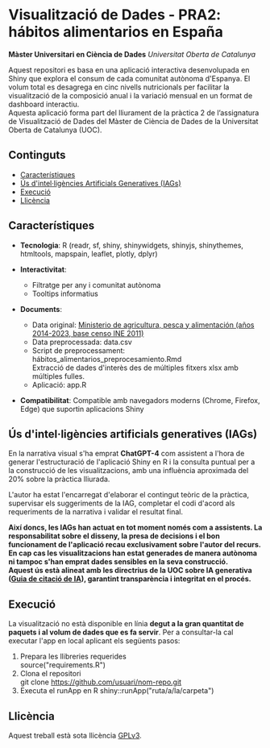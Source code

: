 # Visualització de Dades - PRA2: hábitos alimentarios en España

**Màster Universitari en Ciència de Dades**
*Universitat Oberta de Catalunya*

Aquest repositori es basa en una aplicació interactiva desenvolupada en Shiny que explora el consum de cada comunitat autònoma d'Espanya. El volum total es desagrega en cinc nivells nutricionals per facilitar la visualització de la composició anual i la variació mensual en un format de dashboard interactiu.<br>
Aquesta aplicació forma part del lliurament de la pràctica 2 de l’assignatura de Visualització de Dades del Màster de Ciència de Dades de la Universitat Oberta de Catalunya (UOC).

## Continguts

- [Característiques](#característiques)
- [Ús d'intel·ligències Artificials Generatives (IAGs)](#ús-d'intel·ligències-artificials-generatives-(IAGs))
- [Execució](#execució)
- [Llicència](#llicència)

## Característiques

- **Tecnologia**: R (readr, sf, shiny, shinywidgets, shinyjs, shinythemes, htmltools, mapspain, leaflet, plotly, dplyr)
- **Interactivitat**:
  - Filtratge per any i comunitat autònoma
  - Tooltips informatius
- **Documents**:
  - Data original: [Ministerio de agricultura, pesca y alimentación (años 2014-2023, base censo INE 2011)](https://www.mapa.gob.es/es/alimentacion/temas/consumo-tendencias/panel-de-consumo-alimentario/series-anuales/default.aspx)
  - Data preprocessada: data.csv
  - Script de preprocessament: hábitos_alimentarios_preprocesamiento.Rmd
    <br>Extracció de dades d'interès des de múltiples fitxers xlsx amb múltiples fulles.
  - Aplicació: app.R

- **Compatibilitat**: Compatible amb navegadors moderns (Chrome, Firefox, Edge) que suportin aplicacions Shiny

## Ús d'intel·ligències artificials generatives (IAGs)

En la narrativa visual s'ha emprat **ChatGPT-4** com assistent a l'hora de generar l'estructuració de l'aplicació Shiny en R i la consulta puntual per a la construcció de les visualitzacions, amb una influència aproximada del 20% sobre la pràctica lliurada.

L'autor ha estat l'encarregat d'elaborar el contingut teòric de la pràctica, supervisar els suggeriments de la IAG, completar el codi d'acord als requeriments de la narrativa i validar el resultat final.<br>

**Així doncs, les IAGs han actuat en tot moment només com a assistents. La responsabilitat sobre el disseny, la presa de decisions i el bon funcionament de l'aplicació recau exclusivament sobre l'autor del recurs.<br>
En cap cas les visualitzacions han estat generades de manera autònoma ni tampoc s'han emprat dades sensibles en la seva construcció.<br>
Aquest ús està alineat amb les directrius de la UOC sobre IA generativa ([Guia de citació de IA](https://openaccess.uoc.edu/bitstream/10609/148823/1/U2_17_GuiaCitarIA_CAT.pdf)), garantint transparència i integritat en el procés.**

## Execució
La visualització no està disponible en línia **degut a la gran quantitat de paquets i al volum de dades que es fa servir**. Per a consultar-la cal executar l'app en local aplicant els següents pasos:
1. Prepara les llibreries requerides
   <br>source("requirements.R")
2. Clona el repositori
   <br>git clone https://github.com/usuari/nom-repo.git
3. Executa el runApp en R
   shiny::runApp("ruta/a/la/carpeta")

## Llicència

Aquest treball està sota llicència [GPLv3](https://www.gnu.org/licenses/gpl-3.0.html).
